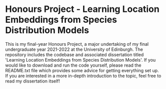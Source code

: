 # Honours Project - Learning Location Embeddings from Species Distribution Models

This is my final-year Honours Project, a major undertaking of my final undergraduate year 2021-2022 at the University of Edinburgh. The repository includes the codebase and associated dissertation titled 'Learning Location Embeddings from Species Distribution Models'. If you would like to download and run the code yourself, please read the README.txt file which provides some advice for getting everything set up. If you are interested in a more in-depth introduction to the topic, feel free to read my dissertation itself!
